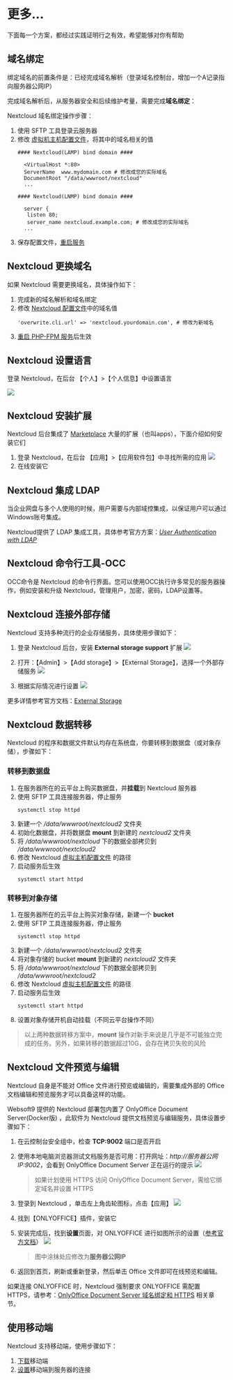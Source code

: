 # 更多...

下面每一个方案，都经过实践证明行之有效，希望能够对你有帮助

## 域名绑定

绑定域名的前置条件是：已经完成域名解析（登录域名控制台，增加一个A记录指向服务器公网IP）  

完成域名解析后，从服务器安全和后续维护考量，需要完成**域名绑定**：

Nextcloud 域名绑定操作步骤：

1. 使用 SFTP 工具登录云服务器
2. 修改 [虚拟机主机配置文件](/zh/stack-components.html#apache)，将其中的域名相关的值
   ```text
   #### Nextcloud(LAMP) bind domain #### 

     <VirtualHost *:80>
     ServerName  www.mydomain.com # 修改成您的实际域名
     DocumentRoot "/data/wwwroot/nextcloud"
     ...
     
   #### Nextcloud(LNMP) bind domain #### 

     server {
      listen 80;
      server_name nextcloud.example.com; # 修改成您的实际域名
     ...

   ```
3. 保存配置文件，[重启服务](/zh/admin-services.html#apache)

## Nextcloud 更换域名

如果 Nextcloud 需要更换域名，具体操作如下：

1. 完成新的域名解析和域名绑定
2. 修改 [Nextcloud 配置文件](/zh/stack-components.html#nextcloud)中的域名值
   ```
   'overwrite.cli.url' => 'nextcloud.yourdomain.com', # 修改为新域名
   ```
2. [重启 PHP-FPM 服务](/zh/admin-services.html#php-fpm)后生效

## Nextcloud 设置语言

登录 Nextcloud，在后台 【个人】>【个人信息】中设置语言

![](https://libs.websoft9.com/Websoft9/DocsPicture/zh/nextcloud/nextcloud-mylanguage-websoft9.png)

## Nextcloud 安装扩展

Nextcloud 后台集成了 [Marketplace](https://apps.nextcloud.com) 大量的扩展（也叫apps），下面介绍如何安装它们

1. 登录 Nextcloud，在后台 【应用】>【应用软件包】中寻找所需的应用
   ![](https://libs.websoft9.com/Websoft9/DocsPicture/zh/nextcloud/nextcloud-backendmk-websoft9.png)
2. 在线安装它

## Nextcloud 集成 LDAP

当企业网盘与多个人使用的时候，用户需要与内部域控集成，以保证用户可以通过Windows账号集成。

Nextcloud提供了 LDAP 集成工具，具体参考官方方案：*[User Authentication with LDAP](https://docs.nextcloud.com/server/latest/admin_manual/configuration_user/user_auth_ldap.html)*

## Nextcloud 命令行工具-OCC

OCC命令是 Nextcloud 的命令行界面。您可以使用OCC执行许多常见的服务器操作，例如安装和升级 Nextcloud，管理用户，加密，密码，LDAP设置等。

## Nextcloud 连接外部存储

Nextcloud 支持多种流行的企业存储服务，具体使用步骤如下：

1. 登录 Nextcloud 后台，安装 **External storage support** 扩展
   ![](https://libs.websoft9.com/Websoft9/DocsPicture/zh/nextcloud/nextcloud-enablestorage-websoft9.png)

2. 打开：【Admin】>【Add storage】>【External Storage】，选择一个外部存储服务
   ![](https://libs.websoft9.com/Websoft9/DocsPicture/zh/nextcloud/nextcloud-enablestorage002-websoft9.png)

3. 根据实际情况进行设置
   ![](https://libs.websoft9.com/Websoft9/DocsPicture/zh/nextcloud/nextcloud-auth_mechanism-websoft9.png)

更多详情参考官方文档：[External Storage](https://docs.nextcloud.com/server/latest/admin_manual/configuration_files/external_storage_configuration_gui.html)

## Nextcloud 数据转移

Nextcloud 的程序和数据文件默认均存在系统盘，你要转移到数据盘（或对象存储），步骤如下：

### 转移到数据盘

1. 在服务器所在的云平台上购买数据盘，并**挂载**到 Nextcloud 服务器
2. 使用 SFTP 工具连接服务器，停止服务
   ```
   systemctl stop httpd
   ```
3. 新建一个 */data/wwwroot/nextcloud2* 文件夹
4. 初始化数据盘，并将数据盘 **mount** 到新建的 *nextcloud2* 文件夹
5. 将 */data/wwwroot/nextcloud* 下的数据全部拷贝到 */data/wwwroot/nextcloud2*  
6. 修改 Nextcloud [虚拟主机配置文件](/zh/stack-components.html#apache) 的路径
7. 启动服务后生效
   ```
   systemctl start httpd
   ```

### 转移到对象存储

1. 在服务器所在的云平台上购买对象存储，新建一个 **bucket**
2. 使用 SFTP 工具连接服务器，停止服务
   ```
   systemctl stop httpd
   ```
3. 新建一个 */data/wwwroot/nextcloud2* 文件夹
4. 将对象存储的 bucket **mount** 到新建的 *nextcloud2* 文件夹
5. 将 */data/wwwroot/nextcloud* 下的数据全部拷贝到 */data/wwwroot/nextcloud2*  
6. 修改 Nextcloud [虚拟主机配置文件](/zh/stack-components.html#apache) 的路径
7. 启动服务后生效
   ```
   systemctl start httpd
   ```
8. 设置对象存储开机自动挂载（不同云平台操作不同）

> 以上两种数据转移方案中，**mount** 操作对新手来说是几乎是不可能独立完成的任务。另外，如果转移的数据超过10G，会存在拷贝失败的风险

## Nextcloud 文件预览与编辑

Nextcloud 自身是不能对 Office 文件进行预览或编辑的，需要集成外部的 Office 文档编辑和预览服务才可以具备这样的功能。  

Websoft9 提供的 Nextcloud 部署包内置了 OnlyOffice Document Server(Docker版) ，此软件为 Nextcloud 提供文档预览与编辑服务，具体设置步骤如下：

1. 在云控制台安全组中，检查 **TCP:9002** 端口是否开启

2. 使用本地电脑浏览器测试文档服务是否可用：打开网址：*http://服务器公网IP:9002*，会看到 OnlyOffice Document Server 正在运行的提示 
   ![](https://libs.websoft9.com/Websoft9/DocsPicture/zh/onlyoffice/onlyoffice-dkisrunning-websoft9.png)
   
   > 如果计划使用 HTTPS 访问 OnlyOffice Document Server，需给它绑定域名并设置 HTTPS

4. 登录到 Nextcloud ，单击左上角齿轮图标，点击【应用】
	![](https://libs.websoft9.com/Websoft9/DocsPicture/zh/nextcloud/nextcloud-olpreview-1-websoft9.png)

5. 找到【ONLYOFFICE】插件，安装它

6. 安装完成后，找到**设置**页面，对 ONLYOFFICE 进行如图所示的设置（[参考官方文档](https://api.onlyoffice.com/editors/nextcloud)）
   ![](https://libs.websoft9.com/Websoft9/DocsPicture/zh/nextcloud/nextcloud-setonlyoffice-websoft9.png)

   > 图中涂抹处应修改为**服务器公网IP**

7. 返回到首页，刷新或重新登录，然后单击 Office 文件即可在线预览和编辑。

如果连接 ONLYOFFICE 时，Nextcloud 强制要求 ONLYOFFICE 需配置 HTTPS，请参考：[OnlyOffice Document Server 域名绑定和 HTTPS](http://support.websoft9.com/docs/onlyoffice/zh/solution-documentserver.html#域名绑定) 相关章节。

## 使用移动端

Nextcloud 支持移动端，使用步骤如下：
1. [下载](https://nextcloud.com/install)移动端
2. [设置](https://docs.nextcloud.com/android/)移动端到服务器的连接
